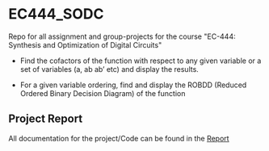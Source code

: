 # EC444_SODC

Repo for all assignment and group-projects for the course "EC-444: Synthesis and Optimization of Digital Circuits"

 - Find the cofactors of the function with respect to any given variable or a set of variables (a, ab ab’ etc) and display the results.

- For a given variable ordering, find and display the ROBDD (Reduced Ordered Binary Decision Diagram) of the function

## Project Report

All documentation for the project/Code can be found in the [Report](SODC_Course_Project_Report.pdf)
